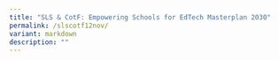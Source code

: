```yaml
---
title: "SLS & CotF: Empowering Schools for EdTech Masterplan 2030"
permalink: /slscotf12nov/
variant: markdown
description: ""
---
```

<p></p>